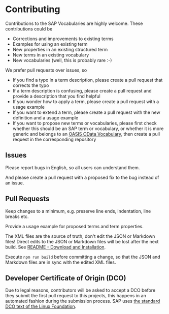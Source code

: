 # Contributing

Contributions to the SAP Vocabularies are highly welcome. These contributions could be
* Corrections and improvements to existing terms 
* Examples for using an existing term 
* New properties in an existing structured term
* New terms in an existing vocabulary
* New vocabularies (well, this is probably rare :-)

We prefer pull requests over issues, so 
* If you find a typo in a term description, please create a pull request that corrects the typo
* If a term description is confusing, please create a pull request and provide a description that you find helpful
* If you wonder how to apply a term, please create a pull request with a usage example
* If you want to extend a term, please create a pull request with the new definition and a usage example
* If you want to propose new terms or vocabularies, please first check whether this should be an SAP term or vocabulary, or whether it is more generic and belongs to an [OASIS OData Vocabulary](https://github.com/oasis-tcs/odata-vocabularies), then create a pull request in the corresponding repository


## Issues

Please report bugs in English, so all users can understand them. 

And please create a pull request with a proposed fix to the bug instead of an issue.


## Pull Requests

Keep changes to a minimum, e.g. preserve line ends, indentation, line breaks etc.

Provide a usage example for proposed terms and term properties.

The XML files are the source of truth, don't edit the JSON or Markdown files! Direct edits to the JSON or Markdown files will be lost after the next build. See [README - Download and Installation](README.md#download-and-installation).

Execute `npm run build` before committing a change, so that the JSON and Markdown files are in sync with the edited XML files.


## Developer Certificate of Origin (DCO)

Due to legal reasons, contributors will be asked to accept a DCO before they submit the first pull request to this projects, this happens in an automated fashion during the submission process. SAP uses [the standard DCO text of the Linux Foundation](https://developercertificate.org/).
